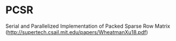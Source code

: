 # PCSR

Serial and Parallelized Implementation of Packed Sparse Row Matrix (http://supertech.csail.mit.edu/papers/WheatmanXu18.pdf) 
